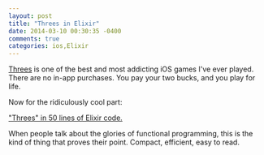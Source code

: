 ```yaml
---
layout: post
title: "Threes in Elixir"
date: 2014-03-10 00:30:35 -0400
comments: true
categories: ios,Elixir
---
```

[Threes](http://asherv.com/threes/) is one of the best and most addicting iOS games I've ever played.  There are no in-app purchases.  You pay your two bucks, and you play for life.

Now for the ridiculously cool part: 

["Threes" in 50 lines of Elixir code.](https://gist.github.com/ToJans/9446300)

When people talk about the glories of functional programming, this is the kind of thing that proves their point.  Compact, efficient, easy to read.